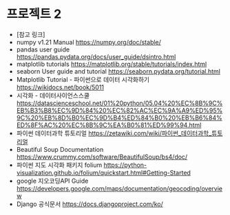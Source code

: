 # 프로젝트 2

- [참고 링크]
- numpy v1.21 Manual
     https://numpy.org/doc/stable/
- pandas user guide
     https://pandas.pydata.org/docs/user_guide/dsintro.html
- matplotlib tutorials
     https://matplotlib.org/stable/tutorials/index.html
- seaborn User guide and tutorial
     https://seaborn.pydata.org/tutorial.html
- Matplotlib Tutorial - 파이썬으로 데이터 시각화하기
     https://wikidocs.net/book/5011
- 시각화 - 데이터사이언스스쿨
     https://datascienceschool.net/01%20python/05.04%20%EC%8B%9C%EB%B3%B8%EC%9D%84%20%EC%82%AC%EC%9A%A9%ED%95%9C%20%EB%8D%B0%EC%9D%B4%ED%84%B0%20%EB%B6%84%ED%8F%AC%20%EC%8B%9C%EA%B0%81%ED%99%94.html
- 파이썬 데이터과학 튜토리얼
     https://zetawiki.com/wiki/파이썬_데이터과학_튜토리얼
- Beautiful Soup Documentation
     https://www.crummy.com/software/BeautifulSoup/bs4/doc/
- 파이썬 지도 시각화 패키지 folium
     https://python-visualization.github.io/folium/quickstart.html#Getting-Started
- google 지오코딩API Guide
     https://developers.google.com/maps/documentation/geocoding/overview
- Django 공식문서
     https://docs.djangoproject.com/ko/
